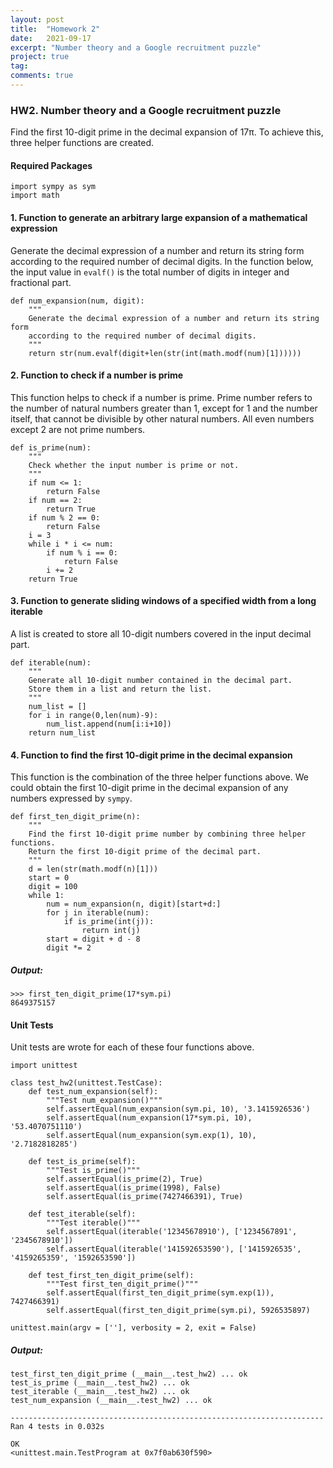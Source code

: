 ```yaml
---
layout: post
title:  "Homework 2"
date:   2021-09-17
excerpt: "Number theory and a Google recruitment puzzle"
project: true
tag:
comments: true
---
```



### HW2. Number theory and a Google recruitment puzzle
Find the first 10-digit prime in the decimal expansion of 17π. To achieve this, three helper functions are created.

#### Required Packages
```
import sympy as sym
import math
```

#### 1. Function to generate an arbitrary large expansion of a mathematical expression
Generate the decimal expression of a number and return its string form according to the required number of decimal digits. In the function below, the input value in `evalf()` is the total number of digits in integer and fractional part.

```
def num_expansion(num, digit):
    """
    Generate the decimal expression of a number and return its string form
    according to the required number of decimal digits.
    """
    return str(num.evalf(digit+len(str(int(math.modf(num)[1])))))
```

#### 2. Function to check if a number is prime
This function helps to check if a number is prime. Prime number refers to the number of natural numbers greater than 1, except for 1 and the number itself, that cannot be divisible by other natural numbers. All even numbers except 2 are not prime numbers.

```
def is_prime(num):
    """
    Check whether the input number is prime or not.
    """
    if num <= 1:
        return False
    if num == 2:
        return True
    if num % 2 == 0:
        return False
    i = 3
    while i * i <= num:
        if num % i == 0:
            return False
        i += 2
    return True
```

#### 3. Function to generate sliding windows of a specified width from a long iterable
A list is created to store all 10-digit numbers covered in the input decimal part.

```
def iterable(num):
    """
    Generate all 10-digit number contained in the decimal part.
    Store them in a list and return the list.
    """
    num_list = []
    for i in range(0,len(num)-9):
        num_list.append(num[i:i+10])
    return num_list
```

#### 4. Function to find the first 10-digit prime in the decimal expansion
This function is the combination of the three helper functions above. We could obtain the first 10-digit prime in the decimal expansion of any numbers expressed by `sympy`.

```
def first_ten_digit_prime(n):
    """
    Find the first 10-digit prime number by combining three helper functions.
    Return the first 10-digit prime of the decimal part.
    """
    d = len(str(math.modf(n)[1]))
    start = 0
    digit = 100
    while 1:
        num = num_expansion(n, digit)[start+d:]
        for j in iterable(num):
            if is_prime(int(j)):
                return int(j)
        start = digit + d - 8
        digit *= 2
```
##### Output:
```
>>> first_ten_digit_prime(17*sym.pi)
8649375157
```

#### Unit Tests
Unit tests are wrote for each of these four functions above.

```
import unittest

class test_hw2(unittest.TestCase):
    def test_num_expansion(self):
        """Test num_expansion()"""
        self.assertEqual(num_expansion(sym.pi, 10), '3.1415926536')
        self.assertEqual(num_expansion(17*sym.pi, 10), '53.4070751110')
        self.assertEqual(num_expansion(sym.exp(1), 10), '2.7182818285')
    
    def test_is_prime(self):
        """Test is_prime()"""
        self.assertEqual(is_prime(2), True)
        self.assertEqual(is_prime(1998), False)
        self.assertEqual(is_prime(7427466391), True)
    
    def test_iterable(self):
        """Test iterable()"""
        self.assertEqual(iterable('12345678910'), ['1234567891', '2345678910'])
        self.assertEqual(iterable('141592653590'), ['1415926535', '4159265359', '1592653590'])
    
    def test_first_ten_digit_prime(self):
        """Test first_ten_digit_prime()"""
        self.assertEqual(first_ten_digit_prime(sym.exp(1)), 7427466391)
        self.assertEqual(first_ten_digit_prime(sym.pi), 5926535897)

unittest.main(argv = [''], verbosity = 2, exit = False)
```

##### Output:
```
test_first_ten_digit_prime (__main__.test_hw2) ... ok
test_is_prime (__main__.test_hw2) ... ok
test_iterable (__main__.test_hw2) ... ok
test_num_expansion (__main__.test_hw2) ... ok

----------------------------------------------------------------------
Ran 4 tests in 0.032s

OK
<unittest.main.TestProgram at 0x7f0ab630f590>
```
